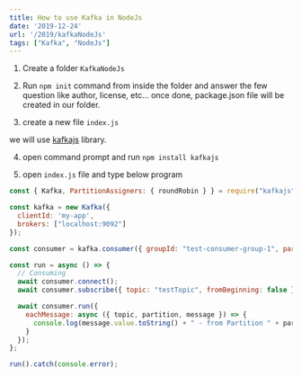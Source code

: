 ```yaml
---
title: How to use Kafka in NodeJs
date: '2019-12-24'
url: '/2019/kafkaNodeJs'
tags: ["Kafka", "NodeJs"]
---
```


1. Create a folder `KafkaNodeJs`

2. Run `npm init` command from inside the folder and answer the few question like author, license, etc... once done, package.json file will be created in our folder.

3. create a new file `index.js`

we will use [kafkajs](https://github.com/tulios/kafkajs) library.

4. open command prompt and run `npm install kafkajs`

5. open `index.js` file and type below program

```JavaScript
const { Kafka, PartitionAssigners: { roundRobin } } = require("kafkajs");

const kafka = new Kafka({
  clientId: 'my-app',
  brokers: ["localhost:9092"]
});

const consumer = kafka.consumer({ groupId: "test-consumer-group-1", partitionAssigners: [roundRobin] });

const run = async () => {
  // Consuming
  await consumer.connect();
  await consumer.subscribe({ topic: "testTopic", fromBeginning: false });

  await consumer.run({
    eachMessage: async ({ topic, partition, message }) => {
      console.log(message.value.toString() + " - from Partition " + partition);
    }
  });
};

run().catch(console.error);

```